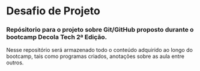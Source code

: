 # Desafio de Projeto 

### Repósitorio para o projeto sobre Git/GitHub proposto durante o bootcamp Decola Tech 2ª Edição.


Nesse repositório será armazenado todo o conteúdo adquirido ao longo do bootcamp, tais como programas criados, anotações sobre as aula entre outros.

